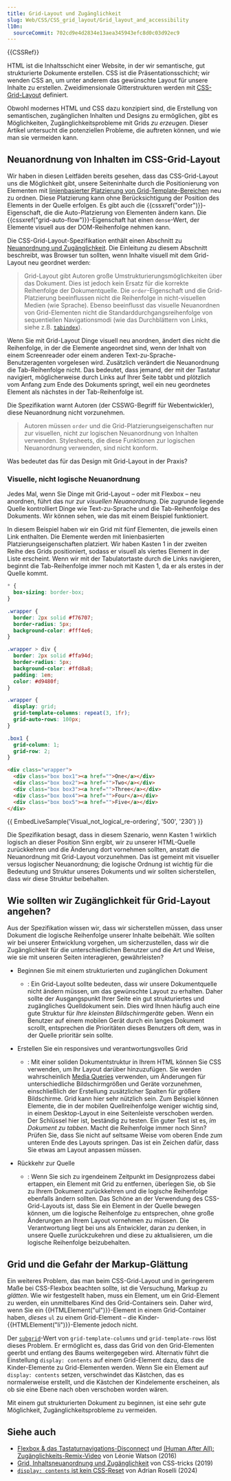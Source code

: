 ```yaml
---
title: Grid-Layout und Zugänglichkeit
slug: Web/CSS/CSS_grid_layout/Grid_layout_and_accessibility
l10n:
  sourceCommit: 702cd9e4d2834e13aea345943efc8d0c03d92ec9
---
```


{{CSSRef}}

HTML ist die Inhaltsschicht einer Website, in der wir semantische, gut strukturierte Dokumente erstellen. CSS ist die Präsentationsschicht; wir wenden CSS an, um unter anderem das gewünschte Layout für unsere Inhalte zu erstellen. Zweidimensionale Gitterstrukturen werden mit [CSS-Grid-Layout](/de/docs/Web/CSS/CSS_grid_layout) definiert.

Obwohl modernes HTML und CSS dazu konzipiert sind, die Erstellung von semantischen, zugänglichen Inhalten und Designs zu ermöglichen, gibt es Möglichkeiten, Zugänglichkeitsprobleme mit Grids _zu erzeugen_. Dieser Artikel untersucht die potenziellen Probleme, die auftreten können, und wie man sie vermeiden kann.

## Neuanordnung von Inhalten im CSS-Grid-Layout

Wir haben in diesen Leitfäden bereits gesehen, dass das CSS-Grid-Layout uns die Möglichkeit gibt, unsere Seiteninhalte durch die Positionierung von Elementen mit [linienbasierter Platzierung von Grid-Template-Bereichen](/de/docs/Web/CSS/CSS_grid_layout/Grid_layout_using_line-based_placement) neu zu ordnen. Diese Platzierung kann ohne Berücksichtigung der Position des Elements in der Quelle erfolgen. Es gibt auch die {{cssxref("order")}}-Eigenschaft, die die Auto-Platzierung von Elementen ändern kann. Die {{cssxref("grid-auto-flow")}}-Eigenschaft hat einen `dense`-Wert, der Elemente visuell aus der DOM-Reihenfolge nehmen kann.

Die CSS-Grid-Layout-Spezifikation enthält einen Abschnitt zu [Neuanordnung und Zugänglichkeit](https://drafts.csswg.org/css-grid/#order-accessibility). Die Einleitung zu diesem Abschnitt beschreibt, was Browser tun sollten, wenn Inhalte visuell mit dem Grid-Layout neu geordnet werden:

> Grid-Layout gibt Autoren große Umstrukturierungsmöglichkeiten über das Dokument. Dies ist jedoch kein Ersatz für die korrekte Reihenfolge der Dokumentquelle. Die `order`-Eigenschaft und die Grid-Platzierung beeinflussen nicht die Reihenfolge in nicht-visuellen Medien (wie Sprache). Ebenso beeinflusst das visuelle Neuanordnen von Grid-Elementen nicht die Standarddurchgangsreihenfolge von sequentiellen Navigationsmodi (wie das Durchblättern von Links, siehe z.B. [`tabindex`](/de/docs/Web/HTML/Global_attributes/tabindex)).

Wenn Sie mit Grid-Layout Dinge visuell neu anordnen, ändert dies nicht die Reihenfolge, in der die Elemente angeordnet sind, wenn der Inhalt von einem Screenreader oder einem anderen Text-zu-Sprache-Benutzeragenten vorgelesen wird. Zusätzlich verändert die Neuanordnung die Tab-Reihenfolge nicht. Das bedeutet, dass jemand, der mit der Tastatur navigiert, möglicherweise durch Links auf Ihrer Seite tabbt und plötzlich vom Anfang zum Ende des Dokuments springt, weil ein neu geordnetes Element als nächstes in der Tab-Reihenfolge ist.

Die Spezifikation warnt Autoren (der CSSWG-Begriff für Webentwickler), diese Neuanordnung nicht vorzunehmen.

> Autoren müssen `order` und die Grid-Platzierungseigenschaften nur zur visuellen, nicht zur logischen Neuanordnung von Inhalten verwenden. Stylesheets, die diese Funktionen zur logischen Neuanordnung verwenden, sind nicht konform.

Was bedeutet das für das Design mit Grid-Layout in der Praxis?

### Visuelle, nicht logische Neuanordnung

Jedes Mal, wenn Sie Dinge mit Grid-Layout – oder mit Flexbox – neu anordnen, führt das nur zur _visuellen Neuanordnung_. Die zugrunde liegende Quelle kontrolliert Dinge wie Text-zu-Sprache und die Tab-Reihenfolge des Dokuments. Wir können sehen, wie das mit einem Beispiel funktioniert.

In diesem Beispiel haben wir ein Grid mit fünf Elementen, die jeweils einen Link enthalten. Die Elemente werden mit linienbasierten Platzierungseigenschaften platziert. Wir haben Kasten 1 in der zweiten Reihe des Grids positioniert, sodass er visuell als viertes Element in der Liste erscheint. Wenn wir mit der Tabulatortaste durch die Links navigieren, beginnt die Tab-Reihenfolge immer noch mit Kasten 1, da er als erstes in der Quelle kommt.

```css hidden
* {
  box-sizing: border-box;
}

.wrapper {
  border: 2px solid #f76707;
  border-radius: 5px;
  background-color: #fff4e6;
}

.wrapper > div {
  border: 2px solid #ffa94d;
  border-radius: 5px;
  background-color: #ffd8a8;
  padding: 1em;
  color: #d9480f;
}
```

```css
.wrapper {
  display: grid;
  grid-template-columns: repeat(3, 1fr);
  grid-auto-rows: 100px;
}

.box1 {
  grid-column: 1;
  grid-row: 2;
}
```

```html
<div class="wrapper">
  <div class="box box1"><a href="">One</a></div>
  <div class="box box2"><a href="">Two</a></div>
  <div class="box box3"><a href="">Three</a></div>
  <div class="box box4"><a href="">Four</a></div>
  <div class="box box5"><a href="">Five</a></div>
</div>
```

{{ EmbedLiveSample('Visual_not_logical_re-ordering', '500', '230') }}

Die Spezifikation besagt, dass in diesem Szenario, wenn Kasten 1 wirklich logisch an dieser Position Sinn ergibt, wir zu unserer HTML-Quelle zurückkehren und die Änderung dort vornehmen sollten, anstatt die Neuanordnung mit Grid-Layout vorzunehmen. Das ist gemeint mit visueller versus logischer Neuanordnung; die logische Ordnung ist wichtig für die Bedeutung und Struktur unseres Dokuments und wir sollten sicherstellen, dass wir diese Struktur beibehalten.

## Wie sollten wir Zugänglichkeit für Grid-Layout angehen?

Aus der Spezifikation wissen wir, dass wir sicherstellen müssen, dass unser Dokument die logische Reihenfolge unserer Inhalte beibehält. Wie sollten wir bei unserer Entwicklung vorgehen, um sicherzustellen, dass wir die Zugänglichkeit für die unterschiedlichen Benutzer und die Art und Weise, wie sie mit unseren Seiten interagieren, gewährleisten?

- Beginnen Sie mit einem strukturierten und zugänglichen Dokument

  - : Ein Grid-Layout sollte bedeuten, dass wir unsere Dokumentquelle nicht ändern müssen, um das gewünschte Layout zu erhalten. Daher sollte der Ausgangspunkt Ihrer Seite ein gut strukturiertes und zugängliches Quelldokument sein. Dies wird Ihnen häufig auch eine gute Struktur für _Ihre kleinsten Bildschirmgeräte_ geben. Wenn ein Benutzer auf einem mobilen Gerät durch ein langes Dokument scrollt, entsprechen die Prioritäten dieses Benutzers oft dem, was in der Quelle prioritär sein sollte.

- Erstellen Sie ein responsives und verantwortungsvolles Grid

  - : Mit einer soliden Dokumentstruktur in Ihrem HTML können Sie CSS verwenden, um Ihr Layout darüber hinzuzufügen. Sie werden wahrscheinlich [Media Queries](/de/docs/Web/CSS/CSS_media_queries) verwenden, um Änderungen für unterschiedliche Bildschirmgrößen und Geräte vorzunehmen, einschließlich der Erstellung zusätzlicher Spalten für größere Bildschirme. Grid kann hier sehr nützlich sein. Zum Beispiel können Elemente, die in der mobilen Quellreihenfolge weniger wichtig sind, in einem Desktop-Layout in eine Seitenleiste verschoben werden. Der Schlüssel hier ist, beständig zu testen. Ein guter Test ist es, _im Dokument zu tabben_. Macht die Reihenfolge immer noch Sinn? Prüfen Sie, dass Sie nicht auf seltsame Weise vom oberen Ende zum unteren Ende des Layouts springen. Das ist ein Zeichen dafür, dass Sie etwas am Layout anpassen müssen.

- Rückkehr zur Quelle
  - : Wenn Sie sich zu irgendeinem Zeitpunkt im Designprozess dabei ertappen, ein Element mit Grid zu entfernen, überlegen Sie, ob Sie zu Ihrem Dokument zurückkehren und die logische Reihenfolge ebenfalls ändern sollten. Das Schöne an der Verwendung des CSS-Grid-Layouts ist, dass Sie ein Element in der Quelle bewegen können, um die logische Reihenfolge zu entsprechen, ohne große Änderungen an Ihrem Layout vornehmen zu müssen. Die Verantwortung liegt bei uns als Entwickler, daran zu denken, in unsere Quelle zurückzukehren und diese zu aktualisieren, um die logische Reihenfolge beizubehalten.

## Grid und die Gefahr der Markup-Glättung

Ein weiteres Problem, das man beim CSS-Grid-Layout und in geringerem Maße bei CSS-Flexbox beachten sollte, ist die Versuchung, Markup zu _glätten_. Wie wir festgestellt haben, muss ein Element, um ein Grid-Element zu werden, ein unmittelbares Kind des Grid-Containers sein. Daher wird, wenn Sie ein {{HTMLElement("ul")}}-Element in einem Grid-Container haben, _dieses_ `ul` zu einem Grid-Element – die Kinder-{{HTMLElement("li")}}-Elemente jedoch nicht.

Der [`subgrid`](/de/docs/Web/CSS/CSS_grid_layout/Subgrid)-Wert von `grid-template-columns` und `grid-template-rows` löst dieses Problem. Er ermöglicht es, dass das Grid von den Grid-Elementen geerbt und entlang des Baums weitergegeben wird. Alternativ führt die Einstellung `display: contents` auf einem Grid-Element dazu, dass die Kinder-Elemente zu Grid-Elementen werden. Wenn Sie ein Element auf `display: contents` setzen, verschwindet das Kästchen, das es normalerweise erstellt, und die Kästchen der Kindelemente erscheinen, als ob sie eine Ebene nach oben verschoben worden wären.

Mit einem gut strukturierten Dokument zu beginnen, ist eine sehr gute Möglichkeit, Zugänglichkeitsprobleme zu vermeiden.

## Siehe auch

- [Flexbox & das Tastaturnavigations-Disconnect](https://tink.uk/flexbox-the-keyboard-navigation-disconnect/) und [(Human After All): Zugänglichkeits-Remix-Video](https://www.youtube.com/watch?v=spxT2CmHoPk) von Léonie Watson (2016)
- [Grid, Inhaltsneuanordnung und Zugänglichkeit](https://css-tricks.com/grid-content-re-ordering-and-accessibility/) von CSS-tricks (2019)
- [`display: contents` ist kein CSS-Reset](https://adrianroselli.com/2018/05/display-contents-is-not-a-css-reset.html) von Adrian Roselli (2024)
